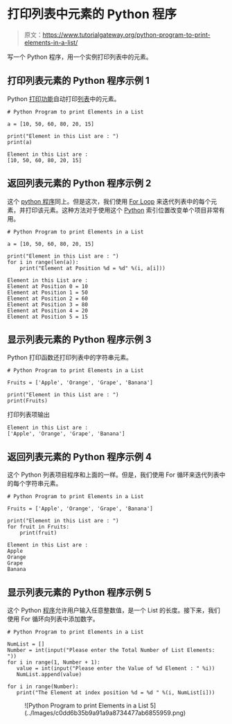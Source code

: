 # 打印列表中元素的 Python 程序

> 原文：<https://www.tutorialgateway.org/python-program-to-print-elements-in-a-list/>

写一个 Python 程序，用一个实例打印列表中的元素。

## 打印列表元素的 Python 程序示例 1

Python [打印功能](https://www.tutorialgateway.org/python-print-function/)自动打印[列表](https://www.tutorialgateway.org/python-list/)中的元素。

```
# Python Program to print Elements in a List 

a = [10, 50, 60, 80, 20, 15]

print("Element in this List are : ")
print(a)
```

```
Element in this List are : 
[10, 50, 60, 80, 20, 15]
```

## 返回列表元素的 Python 程序示例 2

这个 [python 程序](https://www.tutorialgateway.org/python-programming-examples/)同上。但是这次，我们使用 [For Loop](https://www.tutorialgateway.org/python-for-loop/) 来迭代列表中的每个元素，并打印该元素。这种方法对于使用这个 [Python](https://www.tutorialgateway.org/python-tutorial/) 索引位置改变单个项目非常有用。

```
# Python Program to print Elements in a List 

a = [10, 50, 60, 80, 20, 15]

print("Element in this List are : ")
for i in range(len(a)):
    print("Element at Position %d = %d" %(i, a[i]))
```

```
Element in this List are : 
Element at Position 0 = 10
Element at Position 1 = 50
Element at Position 2 = 60
Element at Position 3 = 80
Element at Position 4 = 20
Element at Position 5 = 15
```

## 显示列表元素的 Python 程序示例 3

Python 打印函数还打印列表中的字符串元素。

```
# Python Program to print Elements in a List 

Fruits = ['Apple', 'Orange', 'Grape', 'Banana']

print("Element in this List are : ")
print(Fruits)
```

打印列表项输出

```
Element in this List are : 
['Apple', 'Orange', 'Grape', 'Banana']
```

## 返回列表元素的 Python 程序示例 4

这个 Python 列表项目程序和上面的一样。但是，我们使用 For 循环来迭代列表中的每个字符串元素。

```
# Python Program to print Elements in a List 

Fruits = ['Apple', 'Orange', 'Grape', 'Banana']

print("Element in this List are : ")
for fruit in Fruits:
    print(fruit)
```

```
Element in this List are : 
Apple
Orange
Grape
Banana
```

## 显示列表元素的 Python 程序示例 5

这个 Python [程序](https://www.tutorialgateway.org/python-programming-examples/)允许用户输入任意整数值，是一个 List 的长度。接下来，我们使用 For 循环向列表中添加数字。

 ```
# Python Program to print Elements in a List 

NumList = []
Number = int(input("Please enter the Total Number of List Elements: "))
for i in range(1, Number + 1):
    value = int(input("Please enter the Value of %d Element : " %i))
    NumList.append(value)

for i in range(Number):
    print("The Element at index position %d = %d " %(i, NumList[i]))
```

<figure class="wp-block-image">![Python Program to print Elements in a List 5](../Images/c0dd6b35b9a91a9a8734477ab6855959.png)</figure>